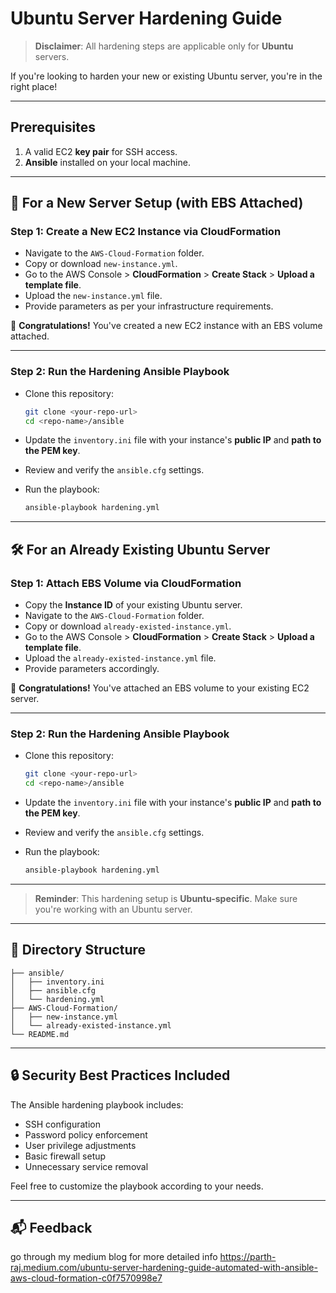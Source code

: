 
# Ubuntu Server Hardening Guide

> **Disclaimer**: All hardening steps are applicable only for **Ubuntu** servers.

If you're looking to harden your new or existing Ubuntu server, you're in the right place!

---

## Prerequisites

1. A valid EC2 **key pair** for SSH access.
2. **Ansible** installed on your local machine.

---

## 🔧 For a New Server Setup (with EBS Attached)

### Step 1: Create a New EC2 Instance via CloudFormation

- Navigate to the `AWS-Cloud-Formation` folder.
- Copy or download `new-instance.yml`.
- Go to the AWS Console > **CloudFormation** > **Create Stack** > **Upload a template file**.
- Upload the `new-instance.yml` file.
- Provide parameters as per your infrastructure requirements.

🎉 **Congratulations!** You've created a new EC2 instance with an EBS volume attached.

---

### Step 2: Run the Hardening Ansible Playbook

- Clone this repository:

  ```bash
  git clone <your-repo-url>
  cd <repo-name>/ansible
  ```

- Update the `inventory.ini` file with your instance's **public IP** and **path to the PEM key**.
- Review and verify the `ansible.cfg` settings.
- Run the playbook:

  ```bash
  ansible-playbook hardening.yml
  ```

---

## 🛠️ For an Already Existing Ubuntu Server

### Step 1: Attach EBS Volume via CloudFormation

- Copy the **Instance ID** of your existing Ubuntu server.
- Navigate to the `AWS-Cloud-Formation` folder.
- Copy or download `already-existed-instance.yml`.
- Go to the AWS Console > **CloudFormation** > **Create Stack** > **Upload a template file**.
- Upload the `already-existed-instance.yml` file.
- Provide parameters accordingly.

🎉 **Congratulations!** You've attached an EBS volume to your existing EC2 server.

---

### Step 2: Run the Hardening Ansible Playbook

- Clone this repository:

  ```bash
  git clone <your-repo-url>
  cd <repo-name>/ansible
  ```

- Update the `inventory.ini` file with your instance's **public IP** and **path to the PEM key**.
- Review and verify the `ansible.cfg` settings.
- Run the playbook:

  ```bash
  ansible-playbook hardening.yml
  ```

---

> **Reminder**: This hardening setup is **Ubuntu-specific**. Make sure you're working with an Ubuntu server.

---

## 📂 Directory Structure

```
├── ansible/
│   ├── inventory.ini
│   ├── ansible.cfg
│   └── hardening.yml
├── AWS-Cloud-Formation/
│   ├── new-instance.yml
│   └── already-existed-instance.yml
└── README.md
```

---

## 🔒 Security Best Practices Included

The Ansible hardening playbook includes:
- SSH configuration
- Password policy enforcement
- User privilege adjustments
- Basic firewall setup
- Unnecessary service removal

Feel free to customize the playbook according to your needs.

---

## 📬 Feedback

go through my medium blog for more detailed info
https://parth-raj.medium.com/ubuntu-server-hardening-guide-automated-with-ansible-aws-cloud-formation-c0f7570998e7
